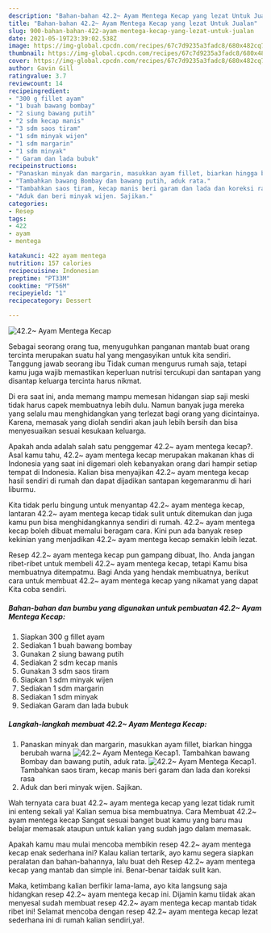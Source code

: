 ```yaml
---
description: "Bahan-bahan 42.2~ Ayam Mentega Kecap yang lezat Untuk Jualan"
title: "Bahan-bahan 42.2~ Ayam Mentega Kecap yang lezat Untuk Jualan"
slug: 900-bahan-bahan-422-ayam-mentega-kecap-yang-lezat-untuk-jualan
date: 2021-05-19T23:39:02.538Z
image: https://img-global.cpcdn.com/recipes/67c7d9235a3fadc8/680x482cq70/422-ayam-mentega-kecap-foto-resep-utama.jpg
thumbnail: https://img-global.cpcdn.com/recipes/67c7d9235a3fadc8/680x482cq70/422-ayam-mentega-kecap-foto-resep-utama.jpg
cover: https://img-global.cpcdn.com/recipes/67c7d9235a3fadc8/680x482cq70/422-ayam-mentega-kecap-foto-resep-utama.jpg
author: Gavin Gill
ratingvalue: 3.7
reviewcount: 14
recipeingredient:
- "300 g fillet ayam"
- "1 buah bawang bombay"
- "2 siung bawang putih"
- "2 sdm kecap manis"
- "3 sdm saos tiram"
- "1 sdm minyak wijen"
- "1 sdm margarin"
- "1 sdm minyak"
- " Garam dan lada bubuk"
recipeinstructions:
- "Panaskan minyak dan margarin, masukkan ayam fillet, biarkan hingga berubah warna"
- "Tambahkan bawang Bombay dan bawang putih, aduk rata."
- "Tambahkan saos tiram, kecap manis beri garam dan lada dan koreksi rasa"
- "Aduk dan beri minyak wijen. Sajikan."
categories:
- Resep
tags:
- 422
- ayam
- mentega

katakunci: 422 ayam mentega 
nutrition: 157 calories
recipecuisine: Indonesian
preptime: "PT33M"
cooktime: "PT56M"
recipeyield: "1"
recipecategory: Dessert

---
```



![42.2~ Ayam Mentega Kecap](https://img-global.cpcdn.com/recipes/67c7d9235a3fadc8/680x482cq70/422-ayam-mentega-kecap-foto-resep-utama.jpg)

Sebagai seorang orang tua, menyuguhkan panganan mantab buat orang tercinta merupakan suatu hal yang mengasyikan untuk kita sendiri. Tanggung jawab seorang ibu Tidak cuman mengurus rumah saja, tetapi kamu juga wajib memastikan keperluan nutrisi tercukupi dan santapan yang disantap keluarga tercinta harus nikmat.

Di era  saat ini, anda memang mampu memesan hidangan siap saji meski tidak harus capek membuatnya lebih dulu. Namun banyak juga mereka yang selalu mau menghidangkan yang terlezat bagi orang yang dicintainya. Karena, memasak yang diolah sendiri akan jauh lebih bersih dan bisa menyesuaikan sesuai kesukaan keluarga. 



Apakah anda adalah salah satu penggemar 42.2~ ayam mentega kecap?. Asal kamu tahu, 42.2~ ayam mentega kecap merupakan makanan khas di Indonesia yang saat ini digemari oleh kebanyakan orang dari hampir setiap tempat di Indonesia. Kalian bisa menyajikan 42.2~ ayam mentega kecap hasil sendiri di rumah dan dapat dijadikan santapan kegemaranmu di hari liburmu.

Kita tidak perlu bingung untuk menyantap 42.2~ ayam mentega kecap, lantaran 42.2~ ayam mentega kecap tidak sulit untuk ditemukan dan juga kamu pun bisa menghidangkannya sendiri di rumah. 42.2~ ayam mentega kecap boleh dibuat memalui beragam cara. Kini pun ada banyak resep kekinian yang menjadikan 42.2~ ayam mentega kecap semakin lebih lezat.

Resep 42.2~ ayam mentega kecap pun gampang dibuat, lho. Anda jangan ribet-ribet untuk membeli 42.2~ ayam mentega kecap, tetapi Kamu bisa membuatnya ditempatmu. Bagi Anda yang hendak membuatnya, berikut cara untuk membuat 42.2~ ayam mentega kecap yang nikamat yang dapat Kita coba sendiri.

<!--inarticleads1-->

##### Bahan-bahan dan bumbu yang digunakan untuk pembuatan 42.2~ Ayam Mentega Kecap:

1. Siapkan 300 g fillet ayam
1. Sediakan 1 buah bawang bombay
1. Gunakan 2 siung bawang putih
1. Sediakan 2 sdm kecap manis
1. Gunakan 3 sdm saos tiram
1. Siapkan 1 sdm minyak wijen
1. Sediakan 1 sdm margarin
1. Sediakan 1 sdm minyak
1. Sediakan  Garam dan lada bubuk




<!--inarticleads2-->

##### Langkah-langkah membuat 42.2~ Ayam Mentega Kecap:

1. Panaskan minyak dan margarin, masukkan ayam fillet, biarkan hingga berubah warna
<img src="https://img-global.cpcdn.com/steps/8aea810a9e9da862/160x128cq70/422-ayam-mentega-kecap-langkah-memasak-1-foto.jpg" alt="42.2~ Ayam Mentega Kecap">1. Tambahkan bawang Bombay dan bawang putih, aduk rata.
<img src="https://img-global.cpcdn.com/steps/68e06fb8fc411d87/160x128cq70/422-ayam-mentega-kecap-langkah-memasak-2-foto.jpg" alt="42.2~ Ayam Mentega Kecap">1. Tambahkan saos tiram, kecap manis beri garam dan lada dan koreksi rasa
1. Aduk dan beri minyak wijen. Sajikan.




Wah ternyata cara buat 42.2~ ayam mentega kecap yang lezat tidak rumit ini enteng sekali ya! Kalian semua bisa membuatnya. Cara Membuat 42.2~ ayam mentega kecap Sangat sesuai banget buat kamu yang baru mau belajar memasak ataupun untuk kalian yang sudah jago dalam memasak.

Apakah kamu mau mulai mencoba membikin resep 42.2~ ayam mentega kecap enak sederhana ini? Kalau kalian tertarik, ayo kamu segera siapkan peralatan dan bahan-bahannya, lalu buat deh Resep 42.2~ ayam mentega kecap yang mantab dan simple ini. Benar-benar taidak sulit kan. 

Maka, ketimbang kalian berfikir lama-lama, ayo kita langsung saja hidangkan resep 42.2~ ayam mentega kecap ini. Dijamin kamu tiidak akan menyesal sudah membuat resep 42.2~ ayam mentega kecap mantab tidak ribet ini! Selamat mencoba dengan resep 42.2~ ayam mentega kecap lezat sederhana ini di rumah kalian sendiri,ya!.

